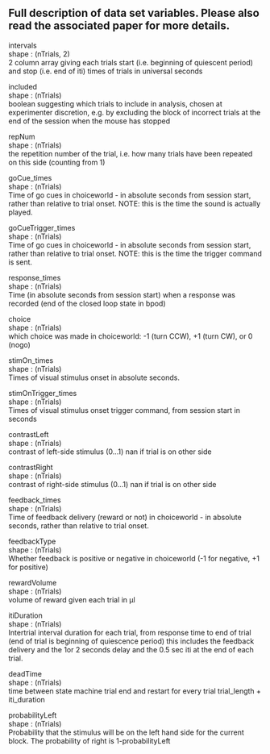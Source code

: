 ## Full description of data set variables. Please also read the associated paper for more details.

intervals  
shape : (nTrials, 2)  
2 column array giving each trials start (i.e. beginning of quiescent period) and stop (i.e. end of iti) times of trials in universal seconds
 
included  
shape : (nTrials)  
boolean suggesting which trials to include in analysis, chosen at experimenter discretion, e.g. by excluding the block of incorrect trials at the end of the session when the mouse has stopped
 
repNum  
shape : (nTrials)  
the repetition number of the trial, i.e. how many trials have been repeated on this side (counting from 1)
 
goCue_times  
shape : (nTrials)  
Time of go cues in choiceworld - in absolute seconds from session start, rather than relative to trial onset. NOTE: this is the time the sound is actually played.
 
goCueTrigger_times  
shape : (nTrials)  
Time of go cues in choiceworld - in absolute seconds from session start, rather than relative to trial onset. NOTE: this is the time the trigger command is sent.
 
response_times  
shape : (nTrials)  
Time (in absolute seconds from session start) when a response was recorded (end of the closed loop state in bpod)
 
choice  
shape : (nTrials)  
which choice was made in choiceworld: -1 (turn CCW), +1 (turn CW), or 0 (nogo)
 
stimOn_times  
shape : (nTrials)  
Times of visual stimulus onset in absolute seconds.
 
stimOnTrigger_times  
shape : (nTrials)  
Times of visual stimulus onset trigger command, from session start in seconds
 
contrastLeft  
shape : (nTrials)  
contrast of left-side stimulus (0...1) nan if trial is on other side
 
contrastRight  
shape : (nTrials)  
contrast of right-side stimulus (0...1) nan if trial is on other side
 
feedback_times  
shape : (nTrials)  
Time of feedback delivery (reward or not) in choiceworld - in absolute seconds, rather than relative to trial onset.
 
feedbackType  
shape : (nTrials)  
Whether feedback is positive or negative in choiceworld (-1 for negative, +1 for positive)  
 
rewardVolume  
shape : (nTrials)  
volume of reward given each trial in µl  
 
itiDuration  
shape : (nTrials)  
Intertrial interval duration for each trial, from response time to end of trial (end of trial is beginning of quiescence period) this includes the feedback delivery and the 1or 2 seconds delay and the 0.5 sec iti at the end of each trial.
 
deadTime  
shape : (nTrials)  
time between state machine trial end and restart for every trial trial_length + iti_duration
   
probabilityLeft  
shape : (nTrials)  
Probability that the stimulus will be on the left hand side for the current block. The probability of right is 1-probabilityLeft  
